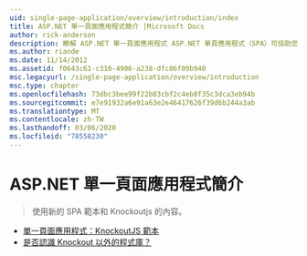 ```yaml
---
uid: single-page-application/overview/introduction/index
title: ASP.NET 單一頁面應用程式簡介 |Microsoft Docs
author: rick-anderson
description: 瞭解 ASP.NET 單一頁面應用程式 ASP.NET 單頁應用程式（SPA）可協助您建立包含重要用戶端 interacti 的應用程式 。
ms.author: riande
ms.date: 11/14/2012
ms.assetid: f0643c61-c310-4906-a238-dfc86f09b940
msc.legacyurl: /single-page-application/overview/introduction
msc.type: chapter
ms.openlocfilehash: 73dbc3bee99f22b83cbf2c4eb8f35c3dca3eb94b
ms.sourcegitcommit: e7e91932a6e91a63e2e46417626f39d6b244a3ab
ms.translationtype: MT
ms.contentlocale: zh-TW
ms.lasthandoff: 03/06/2020
ms.locfileid: "78558230"
---
```

# <a name="introduction-to-aspnet-single-page-application"></a>ASP.NET 單一頁面應用程式簡介

> 使用新的 SPA 範本和 Knockoutjs 的內容。

- [單一頁面應用程式：KnockoutJS 範本](knockoutjs-template.md)
- [是否認識 Knockout 以外的程式庫？](other-libraries.md)
